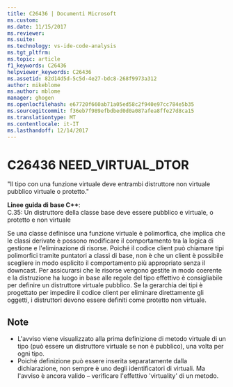 ```yaml
---
title: C26436 | Documenti Microsoft
ms.custom: 
ms.date: 11/15/2017
ms.reviewer: 
ms.suite: 
ms.technology: vs-ide-code-analysis
ms.tgt_pltfrm: 
ms.topic: article
f1_keywords: C26436
helpviewer_keywords: C26436
ms.assetid: 82d14d5d-5c5d-4e27-bdc8-268f9973a312
author: mikeblome
ms.author: mblome
manager: ghogen
ms.openlocfilehash: e67720f660ab71a05ed58c2f940e97cc784e5b35
ms.sourcegitcommit: f36eb7f989efbdbed0d0a087afea8ffe27d8ca15
ms.translationtype: MT
ms.contentlocale: it-IT
ms.lasthandoff: 12/14/2017
---
```

# <a name="c26436-needvirtualdtor"></a>C26436 NEED_VIRTUAL_DTOR
"Il tipo con una funzione virtuale deve entrambi distruttore non virtuale pubblico virtuale o protetto."

**Linee guida di base C++**:   
C.35: Un distruttore della classe base deve essere pubblico e virtuale, o protetto e non virtuale

Se una classe definisce una funzione virtuale è polimorfica, che implica che le classi derivate è possono modificare il comportamento tra la logica di gestione e l'eliminazione di risorse. Poiché il codice client può chiamare tipi polimorfici tramite puntatori a classi di base, non è che un client è possibile scegliere in modo esplicito il comportamento più appropriato senza il downcast. Per assicurarsi che le risorse vengono gestite in modo coerente e la distruzione ha luogo in base alle regole del tipo effettivo è consigliabile per definire un distruttore virtuale pubblico. Se la gerarchia dei tipi è progettato per impedire il codice client per eliminare direttamente gli oggetti, i distruttori devono essere definiti come protetto non virtuale.

## <a name="remarks"></a>Note    
 -  L'avviso viene visualizzato alla prima definizione di metodo virtuale di un tipo (può essere un distruttore virtuale se non è pubblico), una volta per ogni tipo.
-  Poiché definizione può essere inserita separatamente dalla dichiarazione, non sempre è uno degli identificatori di virtuali. Ma l'avviso è ancora valido – verificare l'effettivo 'virtuality' di un metodo.
